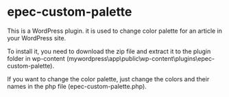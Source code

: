 # epec-custom-palette

This is a WordPress plugin. 
it is used to change color palette for an article in your WordPress site.

To install it, you need to download the zip file and extract it to the plugin folder in wp-content (mywordpress\app\public\wp-content\plugins\epec-custom-palette).

If you want to change the color palette, just change the colors and their names in the php file (epec-custom-palette.php).
